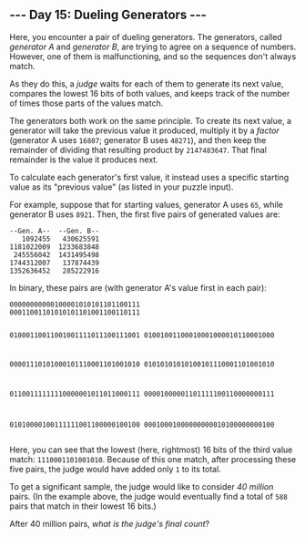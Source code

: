 <h2>--- Day 15: Dueling Generators ---</h2><p>Here, you encounter a pair of dueling <span title="I guess they *are* a little banjo-shaped. Why do you ask?">generators</span>. The generators, called <em>generator A</em> and <em>generator B</em>, are trying to agree on a sequence of numbers. However, one of them is malfunctioning, and so the sequences don&apos;t always match.</p>
<p>As they do this, a <em>judge</em> waits for each of them to generate its next value, compares the lowest 16 bits of both values, and keeps track of the number of times those parts of the values match.</p>
<p>The generators both work on the same principle. To create its next value, a generator will take the previous value it produced, multiply it by a <em>factor</em> (generator A uses <code>16807</code>; generator B uses <code>48271</code>), and then keep the remainder of dividing that resulting product by <code>2147483647</code>. That final remainder is the value it produces next.</p>
<p>To calculate each generator&apos;s first value, it instead uses a specific starting value as its &quot;previous value&quot; (as listed in your puzzle input).</p>
<p>For example, suppose that for starting values, generator A uses <code>65</code>, while generator B uses <code>8921</code>. Then, the first five pairs of generated values are:</p>
<pre><code>--Gen. A--  --Gen. B--
   1092455   430625591
1181022009  1233683848
 245556042  1431495498
1744312007   137874439
1352636452   285222916
</code></pre>
<p>In binary, these pairs are (with generator A&apos;s value first in each pair):</p>
<pre><code>00000000000100001010101101100111
00011001101010101101001100110111

01000110011001001111011100111001
01001001100010001000010110001000

00001110101000101110001101001010
01010101010100101110001101001010

01100111111110000001011011000111
00001000001101111100110000000111

01010000100111111001100000100100
00010001000000000010100000000100
</code></pre>
<p>Here, you can see that the lowest (here, rightmost) 16 bits of the third value match: <code>1110001101001010</code>. Because of this one match, after processing these five pairs, the judge would have added only <code>1</code> to its total.</p>
<p>To get a significant sample, the judge would like to consider <em>40 million</em> pairs. (In the example above, the judge would eventually find a total of <code>588</code> pairs that match in their lowest 16 bits.)</p>
<p>After 40 million pairs, <em>what is the judge&apos;s final count</em>?</p>
